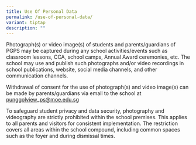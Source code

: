 ```yaml
---
title: Use Of Personal Data
permalink: /use-of-personal-data/
variant: tiptap
description: ""
---
```

<p>Photograph(s) or video image(s) of students and parents/guardians of PGPS
may be captured during any school activities/events such as classroom lessons,
CCA, school camps, Annual Award ceremonies, etc. The school may use and
publish such photographs and/or video recordings in school publications,
website, social media channels, and other communication channels.</p>
<p>Withdrawal of consent for the use of photograph(s) and video image(s)
can be made by parents/guardians via email to the school at <a href="mailto:punggolview_ps@moe.edu.sg" rel="noopener noreferrer nofollow" target="_blank">punggolview_ps@moe.edu.sg</a>
</p>
<p>To safeguard student privacy and data security, photography and videography
are strictly prohibited within the school premises. This applies to all
parents and visitors for consistent implementation. The restriction covers
all areas within the school compound, including common spaces such as the
foyer and during dismissal times.</p>